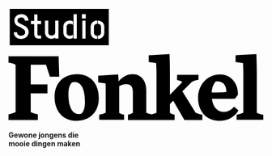 <svg version="1.1" xmlns="http://www.w3.org/2000/svg" x="0" y="0" viewBox="0 0 125.1 55" enable-background="new 0 0 125.1 55" xml:space="preserve" id="fonkel-logo"><path d="M18.4 27.4l1.9 5.9h4.6l-0.3-10H0v3.1c1.2 0.2 2.5 0.5 3.5 1.1v23.2c-1.1 0.5-2.4 0.9-3.5 1.1v2.8h14.4v-2.8c-1.1-0.2-2.4-0.5-3.5-1.1v-9.2h8.2v-4.4h-8.2v-9.7H18.4zM33.7 32.1c-6.5 0-11.1 4.1-11.1 11.2 0 6.8 4 11.7 10.6 11.7 6.5 0 11.1-4.1 11.1-11.2C44.3 37 40.4 32.1 33.7 32.1zM35.9 51.4c-0.4 0.2-0.9 0.3-1.4 0.3 -3.3 0-5.1-3.7-5.1-9.7 0-2.7 0.5-4.6 1.7-5.8 0.4-0.2 0.9-0.3 1.4-0.3 3.2 0 5 3.6 5 9.8C37.5 48.4 37 50.2 35.9 51.4zM85.3 40.5l4.6-4.6c1-0.6 2.2-0.9 3.3-1v-2.5H82.7V35c1.1 0.1 1.8 0.4 2.6 0.9l-6.1 6.3V31c0-2.6-0.1-6.5-0.2-8.8l-10.2 0.6v3.3l3.6 0.5c0.1 0.6 0.2 3.3 0.2 4.3v20.1c-0.8 0.4-1.7 0.7-2.5 0.8 -0.9-0.2-1.7-0.4-2.5-0.8V40c0-4.6-2.5-7.9-6.7-7.9 -3 0-4.9 1.4-6.9 3.5 0-1.2-0.1-2.5-0.2-3.4l-9.8 0.6v3.3l3.6 0.5c0.1 0.6 0.1 3.3 0.1 4.3v10.1c-1 0.5-2.2 0.8-3.2 1v2.5h12.2V52c-0.9-0.2-1.5-0.3-2.4-0.9V38c1.2-0.7 2.3-1 3.5-1 1.7 0 3.2 0.7 3.2 3.8v10.3c-0.8 0.5-1.4 0.7-2.4 0.9v2.6h22.9V52c-0.9-0.2-1.6-0.3-2.3-0.9v-4.4l1.6-1.6 5.5 9.5h8.8V52c-1.1-0.2-2.2-0.5-3.3-1L85.3 40.5zM110.7 48c-1.4 1.5-2.9 2.6-5.3 2.6 -2.2 0-5-1.6-5.6-6.4h11.1c0.7-0.6 1.2-1.4 1.7-2.2 0-5.7-3.6-9.8-8.7-9.8 -6.9 0-10.9 5.6-10.9 11.4 0 6.5 3.7 11.4 10.7 11.4 4.4 0 7.6-2.4 9.1-5.1L110.7 48zM101.7 35.6c0.3 0 0.5 0 0.8 0 2.8 0 4.4 1.9 4.4 5.2 0 0.2-3.1 0.3-7.2 0.3C99.8 38.9 100.4 37 101.7 35.6zM121.8 51.1V31c0-2.6-0.1-6.5-0.2-8.8l-10.2 0.6v3.3l3.6 0.5c0.1 0.6 0.2 3.3 0.2 4.3v20.1c-1 0.5-2.2 0.8-3.3 1v2.5h13.1V52C124 51.9 122.8 51.6 121.8 51.1zM49.2 0H0.6v17.9h48.6V0zM6.2 14.8c-2.2 0-3.6-1.4-3.6-3.3h1.6c0 1.1 0.8 1.7 1.9 1.7 1.3 0 2.1-0.7 2.1-1.7 0-0.8-0.4-1.3-1-1.6C6.7 9.5 5.9 9.1 4.5 8.4c-1-0.5-1.6-1.5-1.6-2.7 0-1.8 1.4-3.1 3.4-3.1 2.1 0 3.5 1.4 3.5 3.2H8c0-1.1-0.8-1.6-1.8-1.6 -1 0-1.8 0.6-1.8 1.5 0 0.6 0.3 1 0.9 1.3C6.3 7.5 7.2 8 8 8.4c1.2 0.7 1.9 1.7 1.9 3.1C9.8 13.4 8.2 14.8 6.2 14.8zM16 14.6h-1.2c-1.2 0-2.2-0.7-2.2-2.4V7.5h-1.6V5.9h1.6V2.7h1.6v3.2h1.8v1.6h-1.8v4.9c0 0.6 0.3 0.7 0.7 0.7H16V14.6zM24.5 14.6h-1.6v-0.6c-0.3 0.3-1 0.7-1.7 0.7 -2 0-3.3-1.3-3.3-3.2V5.8h1.6v5.7c0 0.8 0.3 1.6 1.7 1.6 1 0 1.7-0.6 1.7-1.5V5.8h1.6V14.6zM31.6 7.9c-0.3-0.4-0.7-0.6-1.4-0.6 -1.4 0-1.7 0.9-1.7 1.6v2.7c0 1 0.6 1.6 1.7 1.6 0.7 0 1.1-0.2 1.4-0.6v1.7c-0.4 0.2-0.9 0.4-1.4 0.4 -2 0-3.3-1.3-3.3-3.2V8.9c0-2 1.3-3.2 3.3-3.2 0.5 0 1 0.2 1.4 0.4V7.9zM33.5 14.6h-1.6v-12h1.6V14.6zM37.8 14.6h-1.6V5.8h1.6V14.6zM37.9 4.7H36V2.6h1.9V4.7zM43.5 7.3c-1 0.1-1.6 0.6-1.6 1.6v2.7c0 0.7 0.3 1.5 1.6 1.6v1.6c-1.9-0.1-3.2-1.3-3.2-3.2V8.9c0-1.9 1.3-3.1 3.2-3.2V7.3zM47 11.6c0 1.9-1.3 3.1-3.2 3.2v-1.6c1-0.1 1.6-0.6 1.6-1.6V8.9c0-0.7-0.3-1.5-1.6-1.6V5.8C45.7 5.8 47 7 47 8.9V11.6z"/></svg>
<br>
#### Gewone jongens die<br> mooie dingen maken